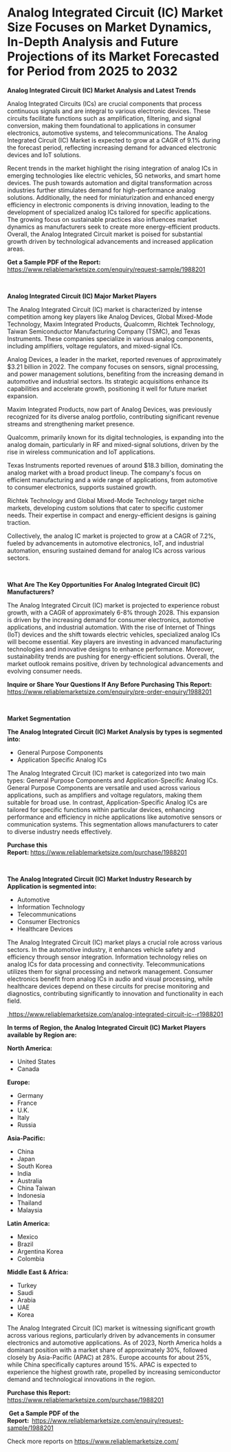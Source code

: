 <p><h1>Analog Integrated Circuit (IC) Market Size Focuses on Market Dynamics, In-Depth Analysis and Future Projections of its Market Forecasted for Period from 2025 to 2032</h1></p><p><strong>Analog Integrated Circuit (IC) Market Analysis and Latest Trends</strong></p>
<p><p>Analog Integrated Circuits (ICs) are crucial components that process continuous signals and are integral to various electronic devices. These circuits facilitate functions such as amplification, filtering, and signal conversion, making them foundational to applications in consumer electronics, automotive systems, and telecommunications. The Analog Integrated Circuit (IC) Market is expected to grow at a CAGR of 9.1% during the forecast period, reflecting increasing demand for advanced electronic devices and IoT solutions.</p><p>Recent trends in the market highlight the rising integration of analog ICs in emerging technologies like electric vehicles, 5G networks, and smart home devices. The push towards automation and digital transformation across industries further stimulates demand for high-performance analog solutions. Additionally, the need for miniaturization and enhanced energy efficiency in electronic components is driving innovation, leading to the development of specialized analog ICs tailored for specific applications. The growing focus on sustainable practices also influences market dynamics as manufacturers seek to create more energy-efficient products. Overall, the Analog Integrated Circuit market is poised for substantial growth driven by technological advancements and increased application areas.</p></p>
<p><strong>Get a Sample PDF of the Report:&nbsp;</strong> <a href="https://www.reliablemarketsize.com/enquiry/request-sample/1988201?utm_campaign=3201&utm_medium=2&utm_source=Github&utm_content=ia&utm_term=07042025&utm_id=analog-integrated-circuit-ic">https://www.reliablemarketsize.com/enquiry/request-sample/1988201</a></p>
<p>&nbsp;</p>
<p><strong>Analog Integrated Circuit (IC) Major Market Players</strong></p>
<p><p>The Analog Integrated Circuit (IC) market is characterized by intense competition among key players like Analog Devices, Global Mixed-Mode Technology, Maxim Integrated Products, Qualcomm, Richtek Technology, Taiwan Semiconductor Manufacturing Company (TSMC), and Texas Instruments. These companies specialize in various analog components, including amplifiers, voltage regulators, and mixed-signal ICs.</p><p>Analog Devices, a leader in the market, reported revenues of approximately $3.21 billion in 2022. The company focuses on sensors, signal processing, and power management solutions, benefiting from the increasing demand in automotive and industrial sectors. Its strategic acquisitions enhance its capabilities and accelerate growth, positioning it well for future market expansion.</p><p>Maxim Integrated Products, now part of Analog Devices, was previously recognized for its diverse analog portfolio, contributing significant revenue streams and strengthening market presence. </p><p>Qualcomm, primarily known for its digital technologies, is expanding into the analog domain, particularly in RF and mixed-signal solutions, driven by the rise in wireless communication and IoT applications. </p><p>Texas Instruments reported revenues of around $18.3 billion, dominating the analog market with a broad product lineup. The company's focus on efficient manufacturing and a wide range of applications, from automotive to consumer electronics, supports sustained growth. </p><p>Richtek Technology and Global Mixed-Mode Technology target niche markets, developing custom solutions that cater to specific customer needs. Their expertise in compact and energy-efficient designs is gaining traction. </p><p>Collectively, the analog IC market is projected to grow at a CAGR of 7.2%, fueled by advancements in automotive electronics, IoT, and industrial automation, ensuring sustained demand for analog ICs across various sectors.</p></p>
<p>&nbsp;</p>
<p><strong>What Are The Key Opportunities For Analog Integrated Circuit (IC) Manufacturers?</strong></p>
<p><p>The Analog Integrated Circuit (IC) market is projected to experience robust growth, with a CAGR of approximately 6-8% through 2028. This expansion is driven by the increasing demand for consumer electronics, automotive applications, and industrial automation. With the rise of Internet of Things (IoT) devices and the shift towards electric vehicles, specialized analog ICs will become essential. Key players are investing in advanced manufacturing technologies and innovative designs to enhance performance. Moreover, sustainability trends are pushing for energy-efficient solutions. Overall, the market outlook remains positive, driven by technological advancements and evolving consumer needs.</p></p>
<p><strong>Inquire or Share Your Questions If Any Before Purchasing This Report:</strong> <a href="https://www.reliablemarketsize.com/enquiry/pre-order-enquiry/1988201?utm_campaign=3201&utm_medium=2&utm_source=Github&utm_content=ia&utm_term=07042025&utm_id=analog-integrated-circuit-ic">https://www.reliablemarketsize.com/enquiry/pre-order-enquiry/1988201</a></p>
<p>&nbsp;</p>
<p><strong>Market Segmentation</strong></p>
<p><strong>The Analog Integrated Circuit (IC) Market Analysis by types is segmented into:</strong></p>
<p><ul><li>General Purpose Components</li><li>Application Specific Analog ICs</li></ul></p>
<p><p>The Analog Integrated Circuit (IC) market is categorized into two main types: General Purpose Components and Application-Specific Analog ICs. General Purpose Components are versatile and used across various applications, such as amplifiers and voltage regulators, making them suitable for broad use. In contrast, Application-Specific Analog ICs are tailored for specific functions within particular devices, enhancing performance and efficiency in niche applications like automotive sensors or communication systems. This segmentation allows manufacturers to cater to diverse industry needs effectively.</p></p>
<p><strong>Purchase this Report:&nbsp;</strong><a href="https://www.reliablemarketsize.com/purchase/1988201?utm_campaign=3201&utm_medium=2&utm_source=Github&utm_content=ia&utm_term=07042025&utm_id=analog-integrated-circuit-ic">https://www.reliablemarketsize.com/purchase/1988201</a></p>
<p>&nbsp;</p>
<p><strong>The Analog Integrated Circuit (IC) Market Industry Research by Application is segmented into:</strong></p>
<p><ul><li>Automotive</li><li>Information Technology</li><li>Telecommunications</li><li>Consumer Electronics</li><li>Healthcare Devices</li></ul></p>
<p><p>The Analog Integrated Circuit (IC) market plays a crucial role across various sectors. In the automotive industry, it enhances vehicle safety and efficiency through sensor integration. Information technology relies on analog ICs for data processing and connectivity. Telecommunications utilizes them for signal processing and network management. Consumer electronics benefit from analog ICs in audio and visual processing, while healthcare devices depend on these circuits for precise monitoring and diagnostics, contributing significantly to innovation and functionality in each field.</p></p>
<p><a href="https://www.reliablemarketsize.com/analog-integrated-circuit-ic--r1988201?utm_campaign=3201&utm_medium=2&utm_source=Github&utm_content=ia&utm_term=07042025&utm_id=analog-integrated-circuit-ic">&nbsp;https://www.reliablemarketsize.com/analog-integrated-circuit-ic--r1988201</a></p>
<p><strong>In terms of Region, the Analog Integrated Circuit (IC) Market Players available by Region are:</strong></p>
<p>
    <p> <strong> North America: </strong>
        <ul>
            <li>United States</li>
            <li>Canada</li>
        </ul>
        </p> 
    <p> <strong> Europe: </strong>
        <ul>
            <li>Germany</li>
            <li>France</li>
            <li>U.K.</li>
            <li>Italy</li>
            <li>Russia</li>
        </ul>
        </p> 
    <p> <strong> Asia-Pacific: </strong>
        <ul>
            <li>China</li>
            <li>Japan</li>
            <li>South Korea</li>
            <li>India</li>
            <li>Australia</li>
            <li>China Taiwan</li>
            <li>Indonesia</li>
            <li>Thailand</li>
            <li>Malaysia</li>
        </ul>
        </p> 
    <p> <strong> Latin America: </strong>
        <ul>
            <li>Mexico</li>
            <li>Brazil</li>
            <li>Argentina Korea</li>
            <li>Colombia</li>
        </ul>
        </p> 
    <p> <strong> Middle East & Africa: </strong>
        <ul>
            <li>Turkey</li>
            <li>Saudi</li>
            <li>Arabia</li>
            <li>UAE</li>
            <li>Korea</li>
        </ul>
    </p>
    </p>
<p><p>The Analog Integrated Circuit (IC) market is witnessing significant growth across various regions, particularly driven by advancements in consumer electronics and automotive applications. As of 2023, North America holds a dominant position with a market share of approximately 30%, followed closely by Asia-Pacific (APAC) at 28%. Europe accounts for about 25%, while China specifically captures around 15%. APAC is expected to experience the highest growth rate, propelled by increasing semiconductor demand and technological innovations in the region.</p></p>
<p><strong>Purchase this Report: </strong><a href="https://www.reliablemarketsize.com/purchase/1988201?utm_campaign=3201&utm_medium=2&utm_source=Github&utm_content=ia&utm_term=07042025&utm_id=analog-integrated-circuit-ic">https://www.reliablemarketsize.com/purchase/1988201</a></p>
<p>&nbsp;<strong>Get a Sample PDF of the Report:&nbsp;&nbsp;</strong><a href="https://www.reliablemarketsize.com/enquiry/request-sample/1988201?utm_campaign=3201&utm_medium=2&utm_source=Github&utm_content=ia&utm_term=07042025&utm_id=analog-integrated-circuit-ic">https://www.reliablemarketsize.com/enquiry/request-sample/1988201</a></p>
<p><strong></strong></p>
<p>Check more reports on <a href="https://www.reliablemarketsize.com/?utm_campaign=3201&utm_medium=2&utm_source=Github&utm_content=ia&utm_term=07042025&utm_id=analog-integrated-circuit-ic">https://www.reliablemarketsize.com/</a></p>